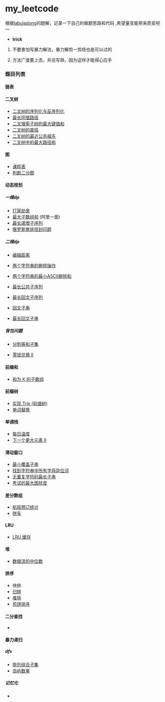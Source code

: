 # my_leetcode

根据[labuladong](https://labuladong.gitee.io/algo/)的题解，记录一下自己的做题思路和代码 ,希望量变能带来质变吧～

* **trick**

1. 不要害怕写暴力解法，暴力解剪一剪枝也是可以过的

2. 方法广度要上去，并且写熟，因为这样才能得心应手



### 题目列表

#### 链表





#### 二叉树

* [二叉树的序列化与反序列化](https://leetcode-cn.com/problems/serialize-and-deserialize-binary-tree/)
* [最长同值路径](https://leetcode-cn.com/problems/longest-univalue-path/)
* [二叉搜索子树的最大键值和](https://leetcode-cn.com/problems/maximum-sum-bst-in-binary-tree/)
* [二叉树的直径](https://leetcode-cn.com/problems/diameter-of-binary-tree/)
* [二叉树的最近公共祖先](https://leetcode.cn/problems/er-cha-shu-de-zui-jin-gong-gong-zu-xian-lcof/)
* [二叉树中的最大路径和](https://leetcode-cn.com/problems/binary-tree-maximum-path-sum/)

#### 图

* [课程表](https://leetcode-cn.com/problems/course-schedule/)
* [判断二分图](https://leetcode-cn.com/problems/is-graph-bipartite/)

#### 动态规划

##### 一维dp

- [打家劫舍](https://leetcode-cn.com/problems/house-robber/)
- [最大子数组和](https://leetcode-cn.com/problems/maximum-subarray/) (阿里一面)
- [最长递增子序列](https://leetcode-cn.com/problems/longest-increasing-subsequence/)
- [俄罗斯套娃信封问题](https://leetcode-cn.com/problems/russian-doll-envelopes/)

##### 二维dp

- [编辑距离](https://leetcode-cn.com/problems/edit-distance/)
- [两个字符串的删除操作](https://leetcode-cn.com/problems/delete-operation-for-two-strings/)

- [两个字符串的最小ASCII删除和](https://leetcode-cn.com/problems/minimum-ascii-delete-sum-for-two-strings/)

* [最长公共子序列](https://leetcode-cn.com/problems/longest-common-subsequence/)

* [最长回文子序列](https://leetcode-cn.com/problems/longest-palindromic-subsequence/)

* [回文子串](https://leetcode-cn.com/problems/palindromic-substrings/)
* [最长回文子串](https://leetcode-cn.com/problems/longest-palindromic-substring/)

##### 背包问题

* [分割等和子集](https://leetcode-cn.com/problems/partition-equal-subset-sum/)

* [零钱兑换 II](https://leetcode-cn.com/problems/coin-change-2/)

#### 前缀和

* [和为 K 的子数组](https://leetcode-cn.com/problems/subarray-sum-equals-k/)

#### 前缀树

* [实现 Trie (前缀树)](https://leetcode-cn.com/problems/implement-trie-prefix-tree/)
* [单词替换](https://leetcode-cn.com/problems/replace-words/)

#### 单调栈

* [每日温度](https://leetcode-cn.com/problems/daily-temperatures/)
* [下一个更大元素 II](https://leetcode-cn.com/problems/next-greater-element-ii/)

#### 滑动窗口

* [最小覆盖子串](https://leetcode-cn.com/problems/minimum-window-substring/)
* [找到字符串中所有字母异位词](https://leetcode-cn.com/problems/find-all-anagrams-in-a-string/)
* [无重复字符的最长子串](https://leetcode-cn.com/problems/longest-substring-without-repeating-characters/)
* [考试的最大困扰度](https://leetcode-cn.com/problems/maximize-the-confusion-of-an-exam/)

#### 差分数组

* [航班预订统计](https://leetcode-cn.com/problems/corporate-flight-bookings/)
* [拼车](https://leetcode-cn.com/problems/car-pooling/)

#### LRU

* [LRU 缓存](https://leetcode-cn.com/problems/lru-cache/)

#### 堆

* [数据流的中位数](https://leetcode-cn.com/problems/find-median-from-data-stream/)

#### 排序

* 快排
* [归排](https://leetcode.cn/submissions/detail/343672954/)
* [堆排]()
* [煎饼排序](https://leetcode-cn.com/problems/pancake-sorting/)

#### 二分查找

* 

#### 暴力递归

##### dfs

* [排列组合子集](https://github.com/sunkx109/my_leetcode/blob/main/%E6%9A%B4%E5%8A%9B%E9%80%92%E5%BD%92/%E6%8E%92%E5%88%97%E7%BB%84%E5%90%88%E5%AD%90%E9%9B%86%E5%88%86%E5%89%B2.md)
* [岛屿数量](https://leetcode-cn.com/problems/number-of-islands/)

##### 记忆化

* 
